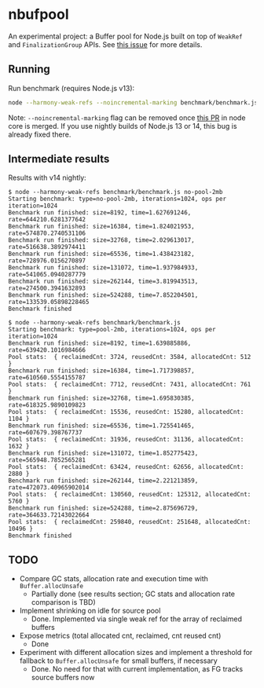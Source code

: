 # nbufpool

An experimental project: a Buffer pool for Node.js built on top of `WeakRef` and `FinalizationGroup` APIs. See [this issue](https://github.com/nodejs/node/issues/30683) for more details.

## Running

Run benchmark (requires Node.js v13):

```bash
node --harmony-weak-refs --noincremental-marking benchmark/benchmark.js
```

Note: `--noincremental-marking` flag can be removed once [this PR](https://github.com/nodejs/node/pull/30616) in node core is merged. If you use nightly builds of Node.js 13 or 14, this bug is already fixed there.

## Intermediate results

Results with v14 nightly:

```
$ node --harmony-weak-refs benchmark/benchmark.js no-pool-2mb
Starting benchmark: type=no-pool-2mb, iterations=1024, ops per iteration=1024
Benchmark run finished: size=8192, time=1.627691246, rate=644210.6281377642
Benchmark run finished: size=16384, time=1.824021953, rate=574870.2740531106
Benchmark run finished: size=32768, time=2.029613017, rate=516638.3892974411
Benchmark run finished: size=65536, time=1.438423182, rate=728976.0156270897
Benchmark run finished: size=131072, time=1.937984933, rate=541065.0940287779
Benchmark run finished: size=262144, time=3.819943513, rate=274500.3941632893
Benchmark run finished: size=524288, time=7.852204501, rate=133539.05898228465
Benchmark finished

$ node --harmony-weak-refs benchmark/benchmark.js
Starting benchmark: type=pool-2mb, iterations=1024, ops per iteration=1024
Benchmark run finished: size=8192, time=1.639885886, rate=639420.1016984666
Pool stats:  { reclaimedCnt: 3724, reusedCnt: 3584, allocatedCnt: 512 }
Benchmark run finished: size=16384, time=1.717398857, rate=610560.5554155787
Pool stats:  { reclaimedCnt: 7712, reusedCnt: 7431, allocatedCnt: 761 }
Benchmark run finished: size=32768, time=1.695830385, rate=618325.9890109823
Pool stats:  { reclaimedCnt: 15536, reusedCnt: 15280, allocatedCnt: 1104 }
Benchmark run finished: size=65536, time=1.725541465, rate=607679.398767737
Pool stats:  { reclaimedCnt: 31936, reusedCnt: 31136, allocatedCnt: 1632 }
Benchmark run finished: size=131072, time=1.852775423, rate=565948.7852565281
Pool stats:  { reclaimedCnt: 63424, reusedCnt: 62656, allocatedCnt: 2880 }
Benchmark run finished: size=262144, time=2.221213859, rate=472073.40965902014
Pool stats:  { reclaimedCnt: 130560, reusedCnt: 125312, allocatedCnt: 5760 }
Benchmark run finished: size=524288, time=2.875696729, rate=364633.72143022664
Pool stats:  { reclaimedCnt: 259840, reusedCnt: 251648, allocatedCnt: 10496 }
Benchmark finished
```

## TODO

* Compare GC stats, allocation rate and execution time with `Buffer.allocUnsafe`
  - Partially done (see results section; GC stats and allocation rate comparison is TBD)
* Implement shrinking on idle for source pool
  - Done. Implemented via single weak ref for the array of reclaimed buffers
* Expose metrics (total allocated cnt, reclaimed, cnt reused cnt)
  - Done
* Experiment with different allocation sizes and implement a threshold for fallback to `Buffer.allocUnsafe` for small buffers, if necessary
  - Done. No need for that with current implementation, as FG tracks source buffers now
